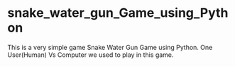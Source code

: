 # snake_water_gun_Game_using_Python
This is a very simple game Snake Water Gun Game using Python.
One User(Human) Vs Computer we used to play in this game.
